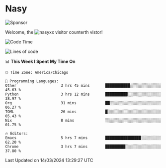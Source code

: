 # Nasy

<!--
<p align="center">
<img height="200" src="https://github-readme-stats.vercel.app/api?username=nasyxx&count_private=true&show_icons=true&theme=dracula&include_all_commits=true"/>
<img height="200" src="https://github-readme-stats.vercel.app/api/top-langs/?username=nasyxx&theme=dracula&hide=html,jupyter+notebook&count_private=true&show_icons=true"/>
</p>

  
----------------
-->

![Sponsor](https://img.shields.io/static/v1.svg?label=Sponsor&message=%E2%9D%A4&logo=GitHub&style=flat&color=pink)
 
Welcome, the ![nasyxx visitor counter](https://count.getloli.com/get/@nasyxx?theme=rule34)th vistor!
 
<!--START_SECTION:waka-->
![Code Time](http://img.shields.io/badge/Code%20Time-4%2C351%20hrs%2050%20mins-blue)

![Lines of code](https://img.shields.io/badge/From%20Hello%20World%20I%27ve%20Written-6.3%20million%20lines%20of%20code-blue)

📊 **This Week I Spent My Time On** 

```text
🕑︎ Time Zone: America/Chicago

💬 Programming Languages: 
Other                    3 hrs 45 mins       ███████████░░░░░░░░░░░░░░   45.63 % 
Python                   3 hrs 12 mins       ██████████░░░░░░░░░░░░░░░   38.97 % 
Org                      31 mins             ██░░░░░░░░░░░░░░░░░░░░░░░   06.27 % 
TOML                     26 mins             █░░░░░░░░░░░░░░░░░░░░░░░░   05.43 % 
Nix                      8 mins              ░░░░░░░░░░░░░░░░░░░░░░░░░   01.75 % 

🔥 Editors: 
Emacs                    5 hrs 7 mins        ████████████████░░░░░░░░░   62.20 % 
Chrome                   3 hrs 7 mins        █████████░░░░░░░░░░░░░░░░   37.80 % 
```


 Last Updated on 14/03/2024 13:29:27 UTC
<!--END_SECTION:waka-->

<!-- ![visitors](https://visitor-badge.laobi.icu/badge?page_id=nasyxx.nasyxx) -->
